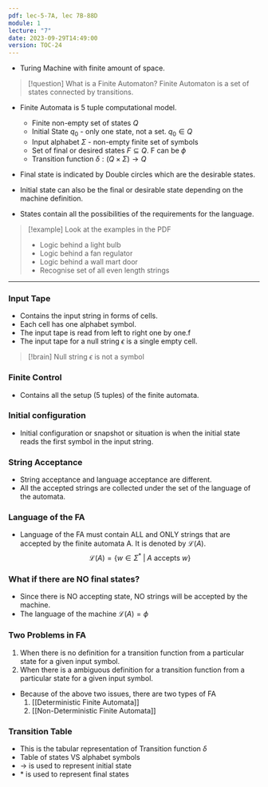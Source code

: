 ```yaml
---
pdf: lec-5-7A, lec 7B-88D
module: 1
lecture: "7"
date: 2023-09-29T14:49:00
version: TOC-24
---
```

- Turing Machine with finite amount of space.

> [!question] What is a Finite Automaton?
> Finite Automaton is a set of states connected by transitions.

- Finite Automata is 5 tuple computational model.
	- Finite non-empty set of states $Q$
	- Initial State $q_0$ - only one state, not a set. $q_0 \in Q$
	- Input alphabet $\Sigma$ - non-empty finite set of symbols
	- Set of final or desired states $F \subseteq Q$. F can be $\phi$ 
	- Transition function $\delta : (Q \times \Sigma) \rightarrow Q$ 


- Final state is indicated by Double circles which are the desirable states.
- Initial state can also be the final or desirable state depending on the machine definition.
- States contain all the possibilities of the requirements for the language.

> [!example] Look at the examples in the PDF
> - Logic behind a light bulb
> - Logic behind a fan regulator
> - Logic behind a wall mart door
> - Recognise set of all even length strings

---
### Input Tape
- Contains the input string in forms of cells.
- Each cell has one alphabet symbol.
- The input tape is read from left to right one by one.f
- The input tape for a null string $\epsilon$ is a single empty cell. 

> [!brain] Null string $\epsilon$ is not a symbol

### Finite Control
- Contains all the setup (5 tuples) of the finite automata.

### Initial configuration
- Initial configuration or snapshot or situation is when the initial state reads the first symbol in the input string.

### String Acceptance
- String acceptance and language acceptance are different.
- All the accepted strings are collected under the set of the language of the automata.

### Language of the FA
- Language of the FA must contain ALL and ONLY strings that are accepted by the finite automata A. It is denoted by $\mathscr{L}(A)$.
$$
\mathscr{L}(A) = \{ w \in \Sigma^* \; | \; A \text{ accepts } w \}
$$

### What if there are NO final states?
- Since there is NO accepting state, NO strings will be accepted by the machine.
- The language of the machine $\mathscr{L}(A) = \phi$ 

### Two Problems in FA
1. When there is no definition for a transition function from a particular state for a given input symbol.
2. When there is a ambiguous definition for a transition function from a particular state for a given input symbol.

- Because of the above two issues, there are two types of FA
	1. [[Deterministic Finite Automata]]
	2. [[Non-Deterministic Finite Automata]]

### Transition Table

- This is the tabular representation of Transition function $\delta$
- Table of states VS alphabet symbols
- $\rightarrow$ is used to represent initial state
- $*$ is used to represent final states
